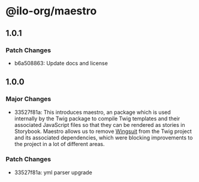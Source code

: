 # @ilo-org/maestro

## 1.0.1

### Patch Changes

- b6a508863: Update docs and license

## 1.0.0

### Major Changes

- 33527f81a: This introduces maestro, an package which is used internally by the Twig package to compile Twig templates and their associated JavaScript files so that they can be rendered as stories in Storybook. Maestro allows us to remove [Wingsuit](https://wingsuit-designsystem.github.io/) from the Twig project and its associated dependencies, which were blocking improvements to the project in a lot of different areas.

### Patch Changes

- 33527f81a: yml parser upgrade
